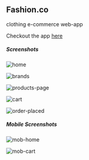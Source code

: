 ## Fashion.co

clothing e-commerce web-app

Checkout the app [here](https://fashion-fashion.herokuapp.com/)

##### Screenshots

![home](https://res.cloudinary.com/dyr3j7rgu/image/upload/v1582048452/github/fashion_homepage_jnpwzk.png)

![brands](https://res.cloudinary.com/dyr3j7rgu/image/upload/v1582048440/github/fashion_brands_rf4lgo.png)

![products-page](https://res.cloudinary.com/dyr3j7rgu/image/upload/v1582048446/github/fashion_products_xvanln.png)

![cart](https://res.cloudinary.com/dyr3j7rgu/image/upload/v1582048413/github/fashion_cart_tendrl.png)

![order-placed](https://res.cloudinary.com/dyr3j7rgu/image/upload/v1582048406/github/fashion_orderplaced_b4ctpi.png)

##### Mobile Screenshots

![mob-home](https://res.cloudinary.com/dyr3j7rgu/image/upload/v1582048407/github/fashion_mobile_home_rlaou3.png)

![mob-cart](https://res.cloudinary.com/dyr3j7rgu/image/upload/v1582048386/github/fashion_mob_cart_pghwju.png)
